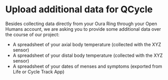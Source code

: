 # Upload additional data for QCycle
Besides collecting data directly from your Oura Ring through your Open Humans account,
we are asking you to provide some additional data over the course of our project:

- A spreadsheet of your axial body temperature (collected with the XYZ sensor)
- A spreadsheet of your distal body temperature (collected with the XYZ sensor)
- A spreadsheet of your dates of menses and symptoms (exported from Life or Cycle Track App)
